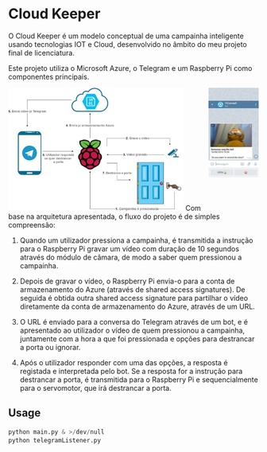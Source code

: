 # Cloud Keeper

O Cloud Keeper é um modelo conceptual de uma campainha inteligente usando tecnologias IOT e Cloud, desenvolvido no âmbito do meu projeto final de licenciatura.

Este projeto utiliza o Microsoft Azure, o Telegram e um Raspberry Pi como componentes principais.


<img src="Diagrama.jpg" width=70% height=70%> 

<img align="right" src="Telegram_Options.jpg" width=20% height=20%>
Com base na arquitetura apresentada, o fluxo do projeto é de simples compreensão:

1) Quando um utilizador pressiona a campainha, é transmitida a instrução para o Raspberry Pi
gravar um vídeo com duração de 10 segundos através do módulo de câmara, de modo a saber 
quem pressionou a campainha. 
2) Depois de gravar o vídeo, o Raspberry Pi envia-o para a conta de armazenamento do Azure (através de shared access signatures). De seguida é obtida outra shared access signature para partilhar o vídeo diretamente da conta de armazenamento do Azure, através de um URL.
3) O URL é enviado para a conversa do Telegram através de um bot, e é apresentado ao utilizador 
o vídeo de quem pressionou a campainha, juntamente com a hora a que foi pressionada e opções 
para destrancar a porta ou ignorar. 

4) Após o utilizador responder com uma das opções, a resposta é registada e interpretada pelo bot. Se 
a resposta for a instrução para destrancar a porta, é transmitida para o Raspberry Pi e 
sequencialmente para o servomotor, que irá destrancar a porta.

## Usage

```python
python main.py & >/dev/null
python telegramListener.py
```
